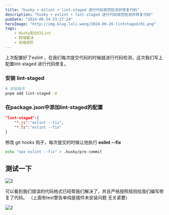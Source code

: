 ```yaml
---
title: "husky + eslint + lint-staged 进行代码规范检测并修复代码"
description: "husky + eslint + lint-staged 进行代码规范检测并修复代码"
pubDate: "2024-06-24 23:27:24"
heroImage: "http://img.blog.loli.wang/2024-06-26-lintstaged/01.png"
tags:
    - Husky配合ESLint
    - 跨域解决
    - 前端进阶
---
```


上次配置好了eslint ，在我们每次提交代码的时候就进行代码检测，这次我们写上配置lint-staged 进行代码修复。

### 安装 lint-staged

```bash
# 安装指令
pnpm add lint-staged -D
```

### 在package.json中添加lint-staged的配置


```json
"lint-staged":{
    "*.js":"eslint --fix",
    "*.ts":"eslint --fix"
}
```

修改 git hooks 钩子，每次提交的时候让他执行 **eslint --fix**


```bash
echo "npx eslint --fix" > .husky/pre-commit
```

## 测试一下

![2](http://img.blog.loli.wang/2024-06-26-lintstaged/01.png)


可以看到我们错误的代码格式已经帮我们解决了，并且严格按照规则给我们编写修复了代码。 （上面有test警告单纯是插件未安装问题 无关紧要）

![2](http://img.blog.loli.wang/2024-06-26-lintstaged/02.png)